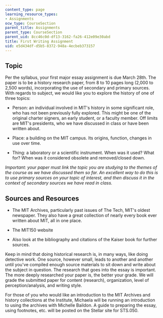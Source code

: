 ```yaml
---
content_type: page
learning_resource_types:
- Assignments
ocw_type: CourseSection
parent_title: Assignments
parent_type: CourseSection
parent_uid: 8cc46c0d-df13-3162-fa26-412e09e30abd
title: First Writing Assignment
uid: e5d434df-d5b5-8372-948a-4ecbeb373157
---
```


Topic
-----

Per the syllabus, your first major essay assignment is due March 28th. The paper is to be a history research paper, from 8 to 10 pages long (2,000 to 2,500 words), incorporating the use of secondary and primary sources. With regards to subject, we would like you to explore the history of one of three topics:

*   Person: an individual involved in MIT's history in some significant role, who has not been previously fully explored. This might be one of the original charter signers, an early student, or a faculty member. Off limits are MIT's presidents, who we have discussed in class or have been written about.
  
*   Place: a building on the MIT campus. Its origins, function, changes in use over time.
  
*   Thing: a laboratory or a scientific instrument. When was it used? What for? When was it considered obsolete and removed/closed down.
  

_Important: your paper must link the topic you are studying to the themes of the course as we have discussed them so far. An excellent way to do this is to use primary sources on your topic of interest, and then discuss it in the context of secondary sources we have read in class._

Sources and Resources
---------------------

*   The MIT Archives, particularly past issues of The Tech, MIT's oldest newspaper. They also have a great collection of nearly every book ever written about MIT, all in one place.
  
*   The MIT150 website
  
*   Also look at the bibliography and citations of the Kaiser book for further sources.
  

Keep in mind that doing historical research is, in many ways, like doing detective work. One source, however small, leads to another and another until you've compiled enough source materials to sit down and write about the subject in question. The research that goes into the essay is important. The more deeply researched your paper is, the better your grade. We will grade the submitted paper for content (research), organization, level of perception/analysis, and writing style.

For those of you who would like an introduction to the MIT Archives and history collections at the Institute, Michaela will be running an introduction to using the archives with Michelle Baildon. A guide to preparing the essay, using footnotes, etc. will be posted on the Stellar site for STS.050.